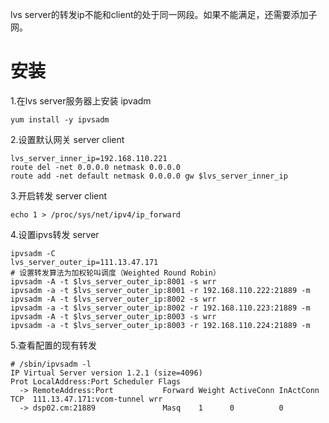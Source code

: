 lvs server的转发ip不能和client的处于同一网段。如果不能满足，还需要添加子网。
# 安装
1.在lvs server服务器上安装 ipvadm
```shell
yum install -y ipvsadm
```
2.设置默认网关 server client
```shell
lvs_server_inner_ip=192.168.110.221
route del -net 0.0.0.0 netmask 0.0.0.0
route add -net default netmask 0.0.0.0 gw $lvs_server_inner_ip
```
3.开启转发  server client
```shell
echo 1 > /proc/sys/net/ipv4/ip_forward
```
4.设置ipvs转发 server
```shell
ipvsadm -C
lvs_server_outer_ip=111.13.47.171
# 设置转发算法为加权轮叫调度（Weighted Round Robin）
ipvsadm -A -t $lvs_server_outer_ip:8001 -s wrr
ipvsadm -a -t $lvs_server_outer_ip:8001 -r 192.168.110.222:21889 -m
ipvsadm -A -t $lvs_server_outer_ip:8002 -s wrr
ipvsadm -a -t $lvs_server_outer_ip:8002 -r 192.168.110.223:21889 -m
ipvsadm -A -t $lvs_server_outer_ip:8003 -s wrr
ipvsadm -a -t $lvs_server_outer_ip:8003 -r 192.168.110.224:21889 -m
```
5.查看配置的现有转发
```shell
# /sbin/ipvsadm -l
IP Virtual Server version 1.2.1 (size=4096)
Prot LocalAddress:Port Scheduler Flags
  -> RemoteAddress:Port           Forward Weight ActiveConn InActConn
TCP  111.13.47.171:vcom-tunnel wrr
  -> dsp02.cm:21889               Masq    1      0          0 
```
